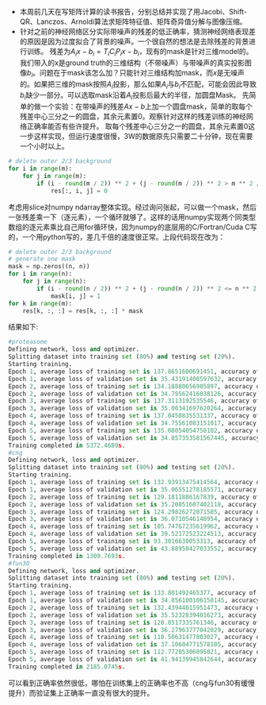 - 本周前几天在写矩阵计算的读书报告，分别总结并实现了用Jacobi、Shift-QR、Lanczos、Arnoldi算法求矩阵特征值、矩阵奇异值分解与图像压缩。
- 针对之前的神经网络区分实际带噪声的残差的低正确率，猜测神经网络表现差的原因是因为过度拟合了背景的噪声。一个很自然的想法是去除残差的背景进行训练。
残差为$A_ix-b_i=T_iC_iP_ix-b_i$，现有的mask是针对三维model的。我们带入的x是ground truth的三维结构（不带噪声）与带噪声的真实投影图像$b_i$。问题在于mask该怎么加？只能针对三维结构加mask，而$x$是无噪声的。如果把三维的mask按照$A_i$投影，那么如果$A_i$与$b_i$不匹配，可能会因此导致$b_i$缺少一部分。可以选取mask沿着$A_i$投影后最大的半径，加圆盘Mask。
先简单的做一个实验：在带噪声的残差$Ax-b$上加一个圆盘mask，简单的取每个残差中心三分之一的圆盘，其余元素置$0$。观察针对这样的残差训练的神经网络正确率能否有些许提升。
取每个残差中心三分之一的圆盘，其余元素置$0$这一步这样实现，但运行速度很慢，3W的数据原先只需要二十分钟，现在需要一个小时以上。
```python
# delete outer 2/3 background
for i in range(m):
    for j in range(m):
        if (i - round(m / 2)) ** 2 + (j - round(m / 2)) ** 2 > m ** 2 / 36:
            res[:, i, j] = 0
```
考虑用slice对numpy ndarray整体实现。经过询问张起，可以做一个mask，然后一张残差乘一下（逐元素），一个循环就够了。这样的话用numpy实现两个同类型数组的逐元素乘比自己用for循环快，因为numpy的底层用的C/Fortran/Cuda C写的，一个用python写的，差几千倍的速度很正常。上段代码现在改为：
```python
# delete outer 2/3 background
# generate one mask
mask = np.zeros((n, n))
for i in range(n):
    for j in range(n):
        if (i - round(n / 2)) ** 2 + (j - round(n / 2)) ** 2 <= n ** 2 / 36:
            mask[i, j] = 1
for k in range(m):
    res[k, :, :] = res[k, :, :] * mask
```
结果如下:
```python
#proteasome
Defining network, loss and optimizer.
Splitting dataset into training set (80%) and testing set (20%).
Starting training.
Epoch 1, average loss of training set is 137.8651600691451, accuracy of the network on the training set: 51.11.
Epoch 1, average loss of validation set is 35.43191408597632, accuracy of the network on the validation set: 47.65.
Epoch 2, average loss of training set is 134.18880656985897, accuracy of the network on the training set: 59.54.
Epoch 2, average loss of validation set is 34.79562416038126, accuracy of the network on the validation set: 50.00.
Epoch 3, average loss of training set is 137.3113192535546, accuracy of the network on the training set: 54.01.
Epoch 3, average loss of validation set is 35.00341697620264, accuracy of the network on the validation set: 50.15.
Epoch 4, average loss of training set is 137.0450835531337, accuracy of the network on the training set: 51.02.
Epoch 4, average loss of validation set is 34.75561083151017, accuracy of the network on the validation set: 52.50.
Epoch 5, average loss of training set is 135.08054054750102, accuracy of the network on the training set: 53.26.
Epoch 5, average loss of validation set is 34.857353581567445, accuracy of the network on the validation set: 52.00.
Training completed in 5372.4689s.
#cng
Defining network, loss and optimizer.
Splitting dataset into training set (80%) and testing set (20%).
Starting training.
Epoch 1, average loss of training set is 132.93913475414564, accuracy of the network on the training set: 60.39.
Epoch 1, average loss of validation set is 35.06551278185571, accuracy of the network on the validation set: 49.60.
Epoch 2, average loss of training set is 129.1811886167839, accuracy of the network on the training set: 63.64.
Epoch 2, average loss of validation set is 35.20851607402118, accuracy of the network on the validation set: 50.00.
Epoch 3, average loss of training set is 124.29826272071585, accuracy of the network on the training set: 65.44.
Epoch 3, average loss of validation set is 36.0710546148954, accuracy of the network on the validation set: 49.25.
Epoch 4, average loss of training set is 105.74767235619962, accuracy of the network on the training set: 73.51.
Epoch 4, average loss of validation set is 39.52172523224513, accuracy of the network on the validation set: 50.35.
Epoch 5, average loss of training set is 93.3016630053313, accuracy of the network on the training set: 77.96.
Epoch 5, average loss of validation set is 43.88950427033552, accuracy of the network on the validation set: 49.80.
Training completed in 1309.7693s.
#fun30
Defining network, loss and optimizer.
Splitting dataset into training set (80%) and testing set (20%).
Starting training.
Epoch 1, average loss of training set is 133.801492465377, accuracy of the network on the training set: 62.52.
Epoch 1, average loss of validation set is 34.856100106158145, accuracy of the network on the validation set: 49.60.
Epoch 2, average loss of training set is 132.43944015951473, accuracy of the network on the training set: 59.29.
Epoch 2, average loss of validation set is 35.52328394016273, accuracy of the network on the validation set: 49.15.
Epoch 3, average loss of training set is 128.8517335761346, accuracy of the network on the training set: 61.72.
Epoch 3, average loss of validation set is 36.27963777042029, accuracy of the network on the validation set: 49.60.
Epoch 4, average loss of training set is 118.50631477803027, accuracy of the network on the training set: 68.44.
Epoch 4, average loss of validation set is 37.10604771578105, accuracy of the network on the validation set: 49.20.
Epoch 5, average loss of training set is 112.77285306095821, accuracy of the network on the training set: 69.91.
Epoch 5, average loss of validation set is 41.94139945842644, accuracy of the network on the validation set: 49.05.
Training completed in 2185.0745s.
```
可以看到正确率依然很低，哪怕在训练集上的正确率也不高（cng与fun30有缓慢提升）而验证集上正确率一直没有很大的提升。
